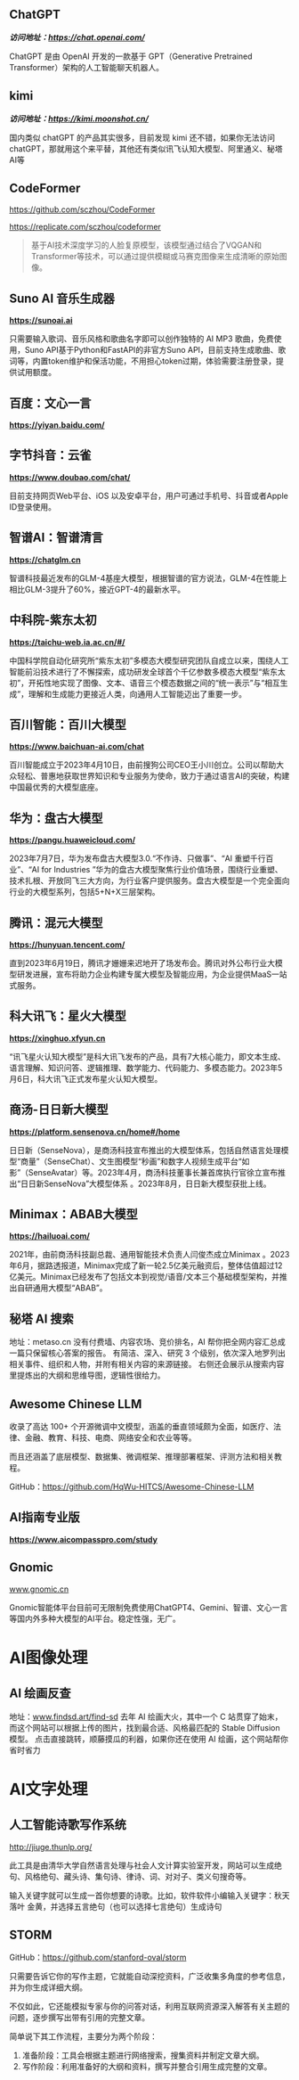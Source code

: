 ## ChatGPT

***访问地址：https://chat.openai.com/***

ChatGPT 是由 OpenAI 开发的一款基于 GPT（Generative Pretrained Transformer）架构的人工智能聊天机器人。

## kimi

***访问地址：https://kimi.moonshot.cn/***

国内类似 chatGPT 的产品其实很多，目前发现 kimi 还不错，如果你无法访问 chatGPT，那就用这个来平替，其他还有类似讯飞认知大模型、阿里通义、秘塔AI等

## CodeFormer

https://github.com/sczhou/CodeFormer

https://replicate.com/sczhou/codeformer

> 基于AI技术深度学习的人脸复原模型，该模型通过结合了VQGAN和Transformer等技术，可以通过提供模糊或马赛克图像来生成清晰的原始图像。

## Suno AI 音乐生成器

**https://sunoai.ai**

只需要输入歌词、音乐风格和歌曲名字即可以创作独特的 AI MP3 歌曲，免费使用，Suno API基于Python和FastAPI的非官方Suno API，目前支持生成歌曲、歌词等，内置token维护和保活功能，不用担心token过期，体验需要注册登录，提供试用额度。

## 百度：文心一言

**https://yiyan.baidu.com/**

## 字节抖音：云雀

**https://www.doubao.com/chat/**

目前支持网页Web平台、iOS 以及安卓平台，用户可通过手机号、抖音或者Apple ID登录使用。

## 智谱AI：智谱清言

**https://chatglm.cn**

智谱科技最近发布的GLM-4基座大模型，根据智谱的官方说法，GLM-4在性能上相比GLM-3提升了60%，接近GPT-4的最新水平。

## 中科院-紫东太初

**https://taichu-web.ia.ac.cn/#/**

中国科学院自动化研究所“紫东太初”多模态大模型研究团队自成立以来，围绕人工智能前沿技术进行了不懈探索，成功研发全球首个千亿参数多模态大模型“紫东太初”，开拓性地实现了图像、文本、语音三个模态数据之间的“统一表示”与“相互生成”，理解和生成能力更接近人类，向通用人工智能迈出了重要一步。

## 百川智能：百川大模型

**https://www.baichuan-ai.com/chat**

百川智能成立于2023年4月10日，由前搜狗公司CEO王小川创立。公司以帮助大众轻松、普惠地获取世界知识和专业服务为使命，致力于通过语言AI的突破，构建中国最优秀的大模型底座。

## 华为：盘古大模型

**https://pangu.huaweicloud.com/**

2023年7月7日，华为发布盘古大模型3.0.“不作诗、只做事”、“AI 重塑千行百业”、“AI for Industries ”华为的盘古大模型聚焦行业价值场景，围绕行业重塑、技术扎根、开放同飞三大方向，为行业客户提供服务。盘古大模型是一个完全面向行业的大模型系列，包括5+N+X三层架构。

## 腾讯：混元大模型

**https://hunyuan.tencent.com/**

直到2023年6月19日，腾讯才姗姗来迟地开了场发布会。腾讯对外公布行业大模型研发进展，宣布将助力企业构建专属大模型及智能应用，为企业提供MaaS一站式服务。

## 科大讯飞：星火大模型

**https://xinghuo.xfyun.cn**

“讯飞星火认知大模型”是科大讯飞发布的产品，具有7大核心能力，即文本生成、语言理解、知识问答、逻辑推理、数学能力、代码能力、多模态能力。2023年5月6日，科大讯飞正式发布星火认知大模型。

## 商汤-日日新大模型

**https://platform.sensenova.cn/home#/home**

日日新（SenseNova），是商汤科技宣布推出的大模型体系，包括自然语言处理模型“商量”（SenseChat）、文生图模型“秒画”和数字人视频生成平台“如影”（SenseAvatar）等。2023年4月，商汤科技董事长兼首席执行官徐立宣布推出“日日新SenseNova”大模型体系 。2023年8月，日日新大模型获批上线。

## Minimax：ABAB大模型

**https://hailuoai.com/**

2021年，由前商汤科技副总裁、通用智能技术负责人闫俊杰成立Minimax 。2023年6月，据路透报道，Minimax完成了新一轮2.5亿美元融资后，整体估值超过12亿美元。Minimax已经发布了包括文本到视觉/语音/文本三个基础模型架构，并推出自研通用大模型“ABAB”。

## 秘塔 AI 搜索

地址：metaso.cn
没有付费墙、内容农场、竞价排名，AI 帮你把全网内容汇总成一篇只保留核心答案的报告。
有简洁、深入、研究 3 个级别，依次深入地罗列出相关事件、组织和人物，并附有相关内容的来源链接。
右侧还会展示从搜索内容里提炼出的大纲和思维导图，逻辑性很给力。

## Awesome Chinese LLM

收录了高达 100+ 个开源微调中文模型，涵盖的垂直领域颇为全面，如医疗、法律、金融、教育、科技、电商、网络安全和农业等等。

而且还涵盖了底层模型、数据集、微调框架、推理部署框架、评测方法和相关教程。

GitHub：https://github.com/HqWu-HITCS/Awesome-Chinese-LLM

## AI指南专业版

**https://www.aicompasspro.com/study**

## Gnomic

www.gnomic.cn

Gnomic智能体平台目前可无限制免费使用ChatGPT4、Gemini、智谱、文心一言等国内外多种大模型的AI平台。稳定性强，无广。


# AI图像处理

## AI 绘画反查

地址：www.findsd.art/find-sd
去年 AI 绘画大火，其中一个 C 站贯穿了始末，而这个网站可以根据上传的图片，找到最合适、风格最匹配的 Stable Diffusion 模型。
点击直接跳转，顺藤摸瓜的利器，如果你还在使用 AI 绘画，这个网站帮你省时省力

# AI文字处理

## 人工智能诗歌写作系统

http://jiuge.thunlp.org/

此工具是由清华大学自然语言处理与社会人文计算实验室开发，网站可以生成绝句、风格绝句、藏头诗、集句诗、律诗、词、对对子、类义句搜奇等。

输入关键字就可以生成一首你想要的诗歌。比如，软件软件小编输入关键字：秋天 落叶 金黄，并选择五言绝句（也可以选择七言绝句）生成诗句

## STORM

GitHub：https://github.com/stanford-oval/storm

只需要告诉它你的写作主题，它就能自动深挖资料，广泛收集多角度的参考信息，并为你生成详细大纲。

不仅如此，它还能模拟专家与你的问答对话，利用互联网资源深入解答有关主题的问题，逐步撰写出带有引用的完整文章。

简单说下其工作流程，主要分为两个阶段：

1. 准备阶段：工具会根据主题进行网络搜索，搜集资料并制定文章大纲。
2. 写作阶段：利用准备好的大纲和资料，撰写并整合引用生成完整的文章。